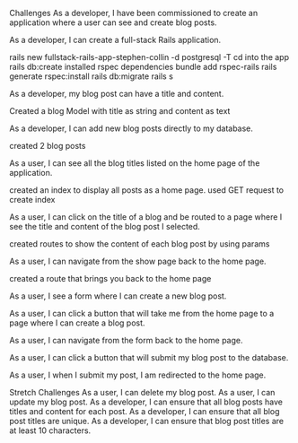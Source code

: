 Challenges
As a developer, I have been commissioned to create an application where a user can see and create blog posts.

As a developer, I can create a full-stack Rails application.

rails new fullstack-rails-app-stephen-collin -d postgresql -T
cd into the app
rails db:create
installed rspec dependencies 
bundle add rspec-rails
rails generate rspec:install
rails db:migrate
rails s

As a developer, my blog post can have a title and content.

Created a blog Model with title as string and content as text

As a developer, I can add new blog posts directly to my database.

created 2 blog posts

As a user, I can see all the blog titles listed on the home page of the application.

created an index to display all posts as a home page. used GET request to create index

As a user, I can click on the title of a blog and be routed to a page where I see the title and content of the blog post I selected.

created routes to show the content of each blog post by using params

As a user, I can navigate from the show page back to the home page.

created a route that brings you back to the home page

As a user, I see a form where I can create a new blog post.



As a user, I can click a button that will take me from the home page to a page where I can create a blog post.

As a user, I can navigate from the form back to the home page.

As a user, I can click a button that will submit my blog post to the database.

As a user, I when I submit my post, I am redirected to the home page.

Stretch Challenges
As a user, I can delete my blog post.
As a user, I can update my blog post.
As a developer, I can ensure that all blog posts have titles and content for each post.
As a developer, I can ensure that all blog post titles are unique.
As a developer, I can ensure that blog post titles are at least 10 characters.